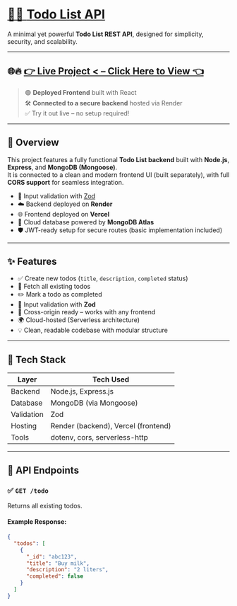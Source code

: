 # [🚀📝 **Todo List API**](https://todo-list-ecru-theta-40.vercel.app)

A minimal yet powerful **Todo List REST API**, designed for simplicity, security, and scalability.

---

## 🌐🔥 [👉 Live Project < – Click Here to View 👈](https://todo-list-ecru-theta-40.vercel.app)

> 🟢 **Deployed Frontend** built with React  
> 🛠 **Connected to a secure backend** hosted via Render  
> ✅ Try it out live – no setup required!

---  

## 🔧 Overview

This project features a fully functional **Todo List backend** built with **Node.js**, **Express**, and **MongoDB (Mongoose)**.  
It is connected to a clean and modern frontend UI (built separately), with full **CORS support** for seamless integration.

- 🔐 Input validation with [Zod](https://zod.dev)  
- ☁️ Backend deployed on **Render**  
- 🌐 Frontend deployed on **Vercel**  
- 🧠 Cloud database powered by **MongoDB Atlas**  
- 🛡 JWT-ready setup for secure routes (basic implementation included)

---

## ✨ Features

- ✅ Create new todos (`title`, `description`, `completed` status)  
- 📄 Fetch all existing todos  
- ✏️ Mark a todo as completed  
- 🔎 Input validation with **Zod**  
- 🔗 Cross-origin ready – works with any frontend  
- 🌍 Cloud-hosted (Serverless architecture)  
- 💡 Clean, readable codebase with modular structure  

---

## 🧰 Tech Stack

| Layer      | Tech Used                          |
|------------|------------------------------------|
| Backend    | Node.js, Express.js                |
| Database   | MongoDB (via Mongoose)             |
| Validation | Zod                                |
| Hosting    | Render (backend), Vercel (frontend)|
| Tools      | dotenv, cors, serverless-http      |

---

## 📁 API Endpoints

### ✅ `GET /todo`  
Returns all existing todos.

#### Example Response:
```json
{
  "todos": [
    {
      "_id": "abc123",
      "title": "Buy milk",
      "description": "2 liters",
      "completed": false
    }
  ]
}
